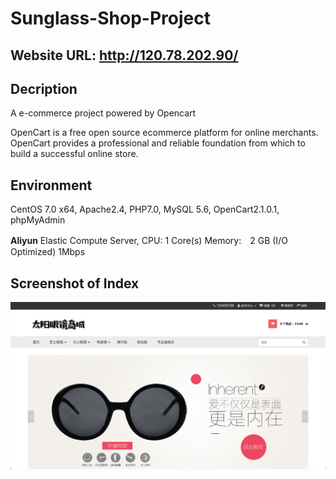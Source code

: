 # Sunglass-Shop-Project

## Website URL: http://120.78.202.90/ 

## Decription
A e-commerce project powered by Opencart

OpenCart is a free open source ecommerce platform for online merchants. OpenCart provides a professional and reliable foundation from which to build a successful online store.

## Environment
CentOS 7.0 x64, Apache2.4, PHP7.0, MySQL 5.6, OpenCart2.1.0.1, phpMyAdmin

**Aliyun** Elastic Compute Server, CPU: 1 Core(s) Memory:　2 GB (I/O Optimized) 1Mbps

## Screenshot of Index
![Website Index](https://github.com/wayneho25/sunglass-shop-project/raw/master/index.png)
